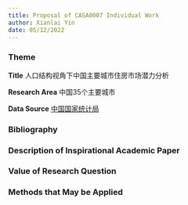 ```yaml
---
title: Proposal of CASA0007 Individual Work
author: Xianlai Yin
date: 05/12/2022
---
```


### Theme
**Title**
人口结构视角下中国主要城市住房市场潜力分析

**Research Area**
中国35个主要城市

**Data Source**
[中国国家统计局](https://data.stats.gov.cn/index.htm)

### Bibliography 


### Description of Inspirational Academic Paper


### Value of Research Question 


### Methods that May be Applied

